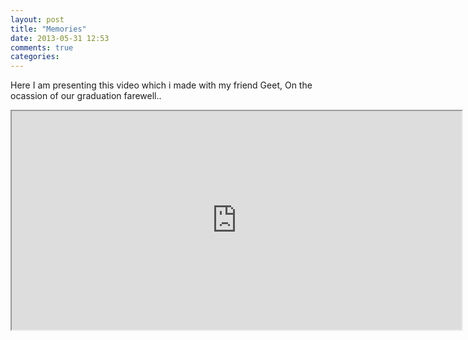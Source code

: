 ```yaml
---
layout: post
title: "Memories"
date: 2013-05-31 12:53
comments: true
categories: 
---
```

Here I am presenting this video which i made with my friend Geet, On the ocassion of  our graduation farewell..
 
<html>
<body>

<iframe width="720" height="350"
src="http://www.youtube.com/embed/7QiEipCUxic">
</iframe>

</body>
</html>

